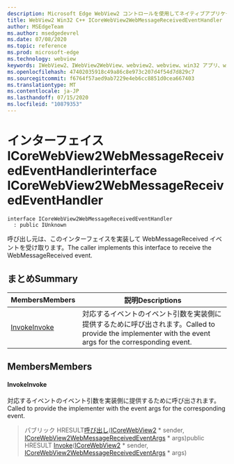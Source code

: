 ```yaml
---
description: Microsoft Edge WebView2 コントロールを使用してネイティブアプリケーションに web 技術 (HTML、CSS、JavaScript) を埋め込む
title: WebView2 Win32 C++ ICoreWebView2WebMessageReceivedEventHandler
author: MSEdgeTeam
ms.author: msedgedevrel
ms.date: 07/08/2020
ms.topic: reference
ms.prod: microsoft-edge
ms.technology: webview
keywords: IWebView2、IWebView2WebView、webview2、webview、win32 アプリ、win32、edge、ICoreWebView2、ICoreWebView2Controller、browser control、edge html、ICoreWebView2WebMessageReceivedEventHandler
ms.openlocfilehash: 47402035918c49a86c8e973c207d4f54d7d829c7
ms.sourcegitcommit: f6764f57aed9ab7229e4eb6cc8851d0cea667403
ms.translationtype: MT
ms.contentlocale: ja-JP
ms.lasthandoff: 07/15/2020
ms.locfileid: "10879353"
---
```

# <span data-ttu-id="aef79-104">インターフェイス ICoreWebView2WebMessageReceivedEventHandler</span><span class="sxs-lookup"><span data-stu-id="aef79-104">interface ICoreWebView2WebMessageReceivedEventHandler</span></span> 

```
interface ICoreWebView2WebMessageReceivedEventHandler
  : public IUnknown
```

<span data-ttu-id="aef79-105">呼び出し元は、このインターフェイスを実装して WebMessageReceived イベントを受け取ります。</span><span class="sxs-lookup"><span data-stu-id="aef79-105">The caller implements this interface to receive the WebMessageReceived event.</span></span>

## <span data-ttu-id="aef79-106">まとめ</span><span class="sxs-lookup"><span data-stu-id="aef79-106">Summary</span></span>

 <span data-ttu-id="aef79-107">Members</span><span class="sxs-lookup"><span data-stu-id="aef79-107">Members</span></span>                        | <span data-ttu-id="aef79-108">説明</span><span class="sxs-lookup"><span data-stu-id="aef79-108">Descriptions</span></span>
--------------------------------|---------------------------------------------
[<span data-ttu-id="aef79-109">Invoke</span><span class="sxs-lookup"><span data-stu-id="aef79-109">Invoke</span></span>](#invoke) | <span data-ttu-id="aef79-110">対応するイベントのイベント引数を実装側に提供するために呼び出されます。</span><span class="sxs-lookup"><span data-stu-id="aef79-110">Called to provide the implementer with the event args for the corresponding event.</span></span>

## <span data-ttu-id="aef79-111">Members</span><span class="sxs-lookup"><span data-stu-id="aef79-111">Members</span></span>

#### <span data-ttu-id="aef79-112">Invoke</span><span class="sxs-lookup"><span data-stu-id="aef79-112">Invoke</span></span> 

<span data-ttu-id="aef79-113">対応するイベントのイベント引数を実装側に提供するために呼び出されます。</span><span class="sxs-lookup"><span data-stu-id="aef79-113">Called to provide the implementer with the event args for the corresponding event.</span></span>

> <span data-ttu-id="aef79-114">パブリック HRESULT[呼び出し](#invoke)([ICoreWebView2](icorewebview2.md) \* sender, [ICoreWebView2WebMessageReceivedEventArgs](icorewebview2webmessagereceivedeventargs.md) \* args)</span><span class="sxs-lookup"><span data-stu-id="aef79-114">public HRESULT [Invoke](#invoke)([ICoreWebView2](icorewebview2.md) \* sender, [ICoreWebView2WebMessageReceivedEventArgs](icorewebview2webmessagereceivedeventargs.md) \* args)</span></span>

